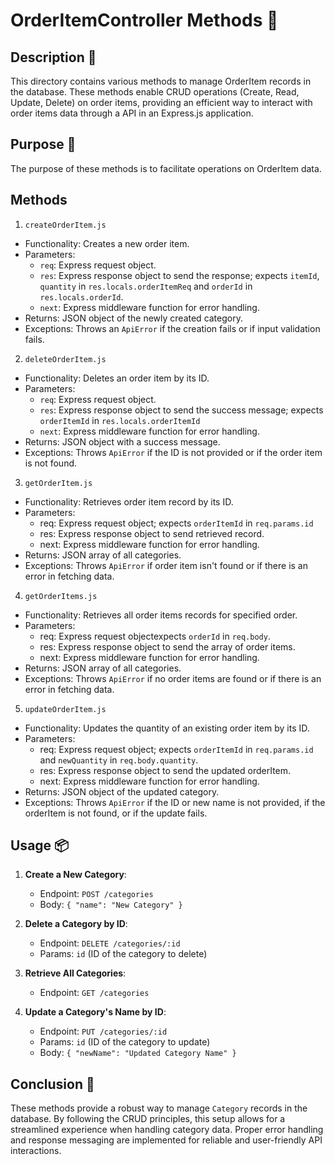 # OrderItemController Methods 📂

## Description 📝

This directory contains various methods to manage OrderItem records in the database.
These methods enable CRUD operations (Create, Read, Update, Delete) on order items, providing an efficient way to interact with order items data through a API in an Express.js application.

## Purpose 🎯

The purpose of these methods is to facilitate operations on OrderItem data.

## Methods

1. `createOrderItem.js`

-   Functionality: Creates a new order item.
-   Parameters:
    -   `req`: Express request object.
    -   `res`: Express response object to send the response; expects `itemId`, `quantity` in `res.locals.orderItemReq` and `orderId` in `res.locals.orderId`.
    -   `next`: Express middleware function for error handling.
-   Returns: JSON object of the newly created category.
-   Exceptions: Throws an `ApiError` if the creation fails or if input validation fails.

2. `deleteOrderItem.js`

-   Functionality: Deletes an order item by its ID.
-   Parameters:
    -   `req`: Express request object.
    -   `res`: Express response object to send the success message; expects `orderItemId` in `res.locals.orderItemId`
    -   `next`: Express middleware function for error handling.
-   Returns: JSON object with a success message.
-   Exceptions: Throws `ApiError` if the ID is not provided or if the order item is not found.

3. `getOrderItem.js`

-   Functionality: Retrieves order item record by its ID.
-   Parameters:
    -   req: Express request object; expects `orderItemId` in `req.params.id`
    -   res: Express response object to send retrieved record.
    -   next: Express middleware function for error handling.
-   Returns: JSON array of all categories.
-   Exceptions: Throws `ApiError` if order item isn't found or if there is an error in fetching data.

4. `getOrderItems.js`

-   Functionality: Retrieves all order items records for specified order.
-   Parameters:
    -   req: Express request objectexpects `orderId` in `req.body`.
    -   res: Express response object to send the array of order items.
    -   next: Express middleware function for error handling.
-   Returns: JSON array of all categories.
-   Exceptions: Throws `ApiError` if no order items are found or if there is an error in fetching data.

5. `updateOrderItem.js`

-   Functionality: Updates the quantity of an existing order item by its ID.
-   Parameters:
    -   req: Express request object; expects `orderItemId` in `req.params.id` and `newQuantity` in `req.body.quantity`.
    -   res: Express response object to send the updated orderItem.
    -   next: Express middleware function for error handling.
-   Returns: JSON object of the updated category.
-   Exceptions: Throws `ApiError` if the ID or new name is not provided, if the orderItem is not found, or if the update fails.

## Usage 📦

1. **Create a New Category**:

    - Endpoint: `POST /categories`
    - Body: `{ "name": "New Category" }`

2. **Delete a Category by ID**:

    - Endpoint: `DELETE /categories/:id`
    - Params: `id` (ID of the category to delete)

3. **Retrieve All Categories**:

    - Endpoint: `GET /categories`

4. **Update a Category's Name by ID**:

    - Endpoint: `PUT /categories/:id`
    - Params: `id` (ID of the category to update)
    - Body: `{ "newName": "Updated Category Name" }`

## Conclusion 🚀

These methods provide a robust way to manage `Category` records in the database.
By following the CRUD principles, this setup allows for a streamlined experience when handling category data.
Proper error handling and response messaging are implemented for reliable and user-friendly API interactions.
